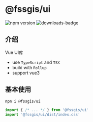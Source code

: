 # @fssgis/ui

![npm version](https://img.shields.io/npm/v/@fssgis/ui.svg)    ![downloads-badge](https://img.shields.io/npm/dm/@fssgis/ui.svg?color=orange)

## 介绍

Vue UI库

- use `TypeScript` and `TSX`
- build with `Rollup` 
- support vue3

## 基本使用

```bash
npm i @fssgis/ui
```

```js
import { /* ... */ } from '@fssgis/ui'
import '@fssgis/ui/dist/index.css'
```

